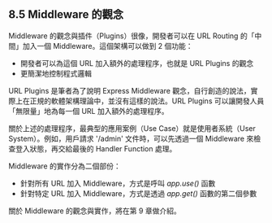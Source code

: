 ## 8.5 Middleware 的觀念

Middleware 的觀念與插件（Plugins）很像，開發者可以在 URL Routing 的「中間」加入一個 Middleware。這個架構可以做到 2 個功能：

- 開發者可以為這個 URL 加入額外的處理程序，也就是 URL Plugins 的觀念
- 更簡潔地控制程式邏輯

URL Plugins 是筆者為了說明 Express Middleware 觀念，自行創造的說法，實際上在正規的軟體架構理論中，並沒有這樣的說法。URL Plugins 可以讓開發人員「無限量」地為每一個 URL 加入額外的處理程序。

關於上述的處理程序，最典型的應用案例（Use Case）就是使用者系統（User System）。例如，用戶請求 '/admin' 文件時，可以先透過一個 Middleware 來檢查登入狀態，再交給最後的 Handler Function 處理。

Middleware 的實作分為二個部份：

- 針對所有 URL 加入 Middleware，方式是呼叫 *app.use()* 函數
- 針對特定 URL 加入 Middleware，方式是透過 *app.get()* 函數的第二個參數

關於 Middleware 的觀念與實作，將在第 9 章做介紹。